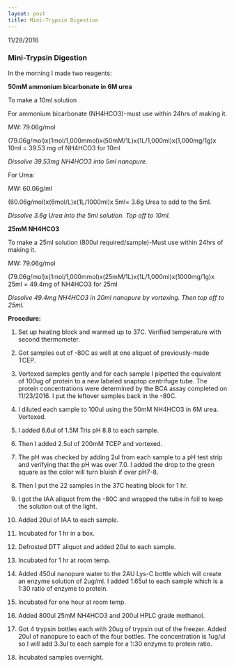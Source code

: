 ```yaml
---
layout: post
title: Mini-Trypsin Digestion
---
```


11/28/2016

### Mini-Trypsin Digestion

In the morning I made two reagents:

__50mM ammonium bicarbonate in 6M urea__

To make a 10ml solution

For ammonium bicarbonate (NH4HCO3)-must use within 24hrs of making it.

MW: 79.06g/mol

(79.06g/mol)x(1mol/1,000mmol)x(50mM/1L)x(1L/1,000ml)x(1,000mg/1g)x 10ml = 39.53 mg of NH4HCO3 for 10ml

_Dissolve 39.53mg NH4HCO3 into 5ml nanopure._

For Urea:

MW: 60.06g/ml

(60.06g/mol)x(6mol/L)x(1L/1000ml)x 5ml= 3.6g Urea to add to the 5ml.

_Dissolve 3.6g Urea into the 5ml solution. Top off to 10ml._

__25mM NH4HCO3__

To make a 25ml solution (800ul required/sample)-Must use within 24hrs of making it.

MW: 79.06g/mol

(79.06g/mol)x(1mol/1,000mmol)x(25mM/1L)x(1L/1,000ml)x(1000mg/1g)x 25ml = 49.4mg of NH4HCO3 for 25ml

_Dissolve 49.4mg NH4HCO3 in 20ml nanopure by vortexing. Then top off to 25ml._

__Procedure:__

1) Set up heating block and warmed up to 37C. Verified temperature with second thermometer.

2) Got samples out of -80C as well at one aliquot of previously-made TCEP.

3) Vortexed samples gently and for each sample I pipetted the equivalent of 100ug of protein to a new labeled snaptop centrifuge tube. The protein concentrations were determined by the BCA assay completed on 11/23/2016. I put the leftover samples back in the -80C.

4) I diluted each sample to 100ul using the 50mM NH4HCO3 in 6M urea. Vortexed.

5) I added 6.6ul of 1.5M Tris pH 8.8 to each sample.

6) Then I added 2.5ul of 200mM TCEP and vortexed.

7) The pH was checked by adding 2ul from each sample to a pH test strip and verifying that the pH was over 7.0. I added the drop to the green square as the color will turn bluish if over pH7-8.

8) Then I put the 22 samples in the 37C heating block for 1 hr.

9) I got the IAA aliquot from the -80C and wrapped the tube in foil to keep the solution out of the light.

10) Added 20ul of IAA to each sample.

11) Incubated for 1 hr in a box.

12) Defrosted DTT aliquot and added 20ul to each sample.

13) Incubated for 1 hr at room temp.

14) Added 450ul nanopure water to the 2AU Lys-C bottle which will create an enzyme solution of 2ug/ml. I added 1.65ul to each sample which is a 1:30 ratio of enzyme to protein.

15) Incubated for one hour at room temp.

16) Added 800ul 25mM NH4HCO3 and 200ul HPLC grade methanol.

17) Got 4 trypsin bottles each with 20ug of trypsin out of the freezer. Added 20ul of nanopure to each of the four bottles. The concentration is 1ug/ul so I will add 3.3ul to each sample for a 1:30 enzyme to protein ratio.

18) Incubated samples overnight.




